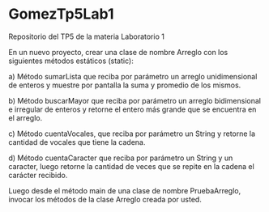 # GomezTp5Lab1
Repositorio del TP5 de la materia Laboratorio 1

En un nuevo proyecto, crear una clase de nombre Arreglo con los siguientes métodos estáticos (static):

  a) Método sumarLista que reciba por parámetro un arreglo unidimensional de enteros y muestre por pantalla la suma y promedio de los mismos.
  
  b) Método buscarMayor que reciba por parámetro un arreglo bidimensional e irregular de enteros y retorne el entero más grande que se encuentra en el arreglo.
  
  c) Método cuentaVocales, que reciba por parámetro un String y retorne la cantidad de vocales que tiene la cadena.
  
  d) Método cuentaCaracter que reciba por parámetro un String y un caracter, luego retorne la cantidad de veces que se repite en la cadena el carácter recibido.

Luego desde el método main de una clase de nombre PruebaArreglo, invocar los métodos de la clase Arreglo creada por usted.
